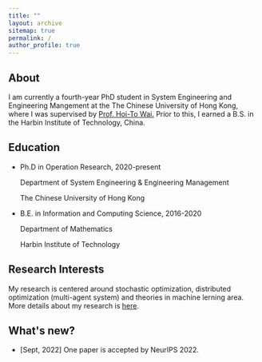 ```yaml
---
title: ""
layout: archive
sitemap: true
permalink: /
author_profile: true
---
```


<!-- <img src="/assets/images/best.jpg" width="340px" alt="Qiang Li" align="right" /> -->

## About

I am currently a fourth-year PhD student in System Engineering and Engineering Mangement at the The Chinese University of Hong Kong, where I was supervised by [Prof. Hoi-To Wai.](https://www1.se.cuhk.edu.hk/~htwai/) Prior to this, I earned a B.S. in the Harbin Institute of Technology, China. 

## Education

- Ph.D in Operation Research, 2020-present
  
  Department of System Engineering & Engineering Management

  The Chinese University of Hong Kong

- B.E. in Information and Computing Science, 2016-2020 
  
  Department of Mathematics

  Harbin Institute of Technology


## Research Interests
My research is centered around stochastic optimization, distributed optimization (multi-agent system) and theories in machine lerning area. More details about my research is [here](/research/).

## What's new?
- [Sept, 2022] One paper is accepted by NeurIPS 2022.
